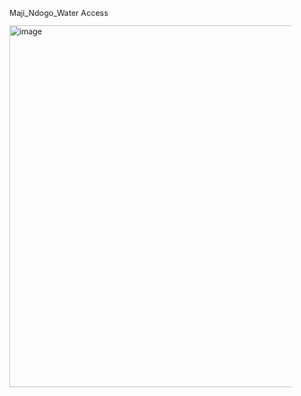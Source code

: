 


Maji_Ndogo_Water Access

<img width="997" height="646" alt="image" src="https://github.com/user-attachments/assets/067556f6-c5fd-4e3e-9487-c514b554e459" />


